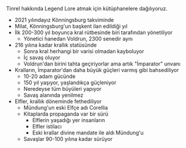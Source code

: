 Tinrel hakkında Legend Lore atmak için kütüphanelere dağılıyoruz.  
  
  
- 2021 yılındayız Könningsburg takviminde  
- Milat, Könningsburg'un başkent ilan edildiği yıl  
- İlk 200-300 yıl boyunca kral rütbesinde biri tarafından yönetiliyor  
	- Yönetici hanedan Voldrun, 2300 senedir aynı  
- 216 yılına kadar krallık statüsünde  
	- Sonra kral herhangi bir varisi olmadan kayboluyor  
	- İç savaş oluyor  
	- Voldrun'dan birini tahta geçiriyorlar ama artık "İmparator" unvanı  
- Kralların, İmparator'dan daha büyük güçleri varmış gibi bahsediliyor  
	- 10-20 adam gücünde  
	- 150 yıl yaşıyor, yaşlandıkça güçleniyor  
	- Neredeyse tüm büyüleri yapıyor  
	- Savaş alanında yenilmez  
- Elfler, krallık döneminde fethediliyor  
	- Mündung'un eski Elfçe adı Corellia  
	- Kitaplarda propaganda var bir sürü  
		- Elflerin yaşadığı yer insanların  
		- Elfler istilacı  
		- Eski krallar divine mandate ile aldı Mündung'u  
	- Savaşlar 90-100 yılına kadar sürüyor